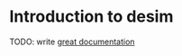# Introduction to desim

TODO: write [great documentation](http://jacobian.org/writing/what-to-write/)
